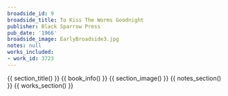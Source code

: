 ```yaml
---
broadside_id: 9
broadside_title: To Kiss The Worms Goodnight
publisher: Black Sparrow Press
pub_date: '1966'
broadside_image: EarlyBroadside3.jpg
notes: null
works_included:
- work_id: 3723
---
```


{{ section_title() }}
{{ book_info() }}
{{ section_image() }}
{{ notes_section() }}
{{ works_section() }}
